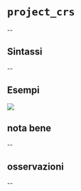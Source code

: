 # `project_crs`

--

## Sintassi

--

## Esempi

![](/img/variabili/project_crs/project_crs1.png)

## nota bene

--

## osservazioni

--